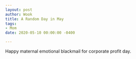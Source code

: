```yaml
---
layout: post
author: Wook
title: A Random Day in May
tags:
- Mom
date: 2020-05-10 00:00:00 -0400

---
```

Happy maternal emotional blackmail for corporate profit day.